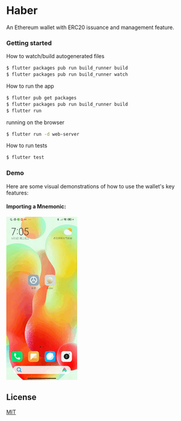 # Haber

An Ethereum wallet with ERC20 issuance and management feature.

### Getting started

How to watch/build autogenerated files

```bash
$ flutter packages pub run build_runner build 
$ flutter packages pub run build_runner watch
```

How to run the app

```bash
$ flutter pub get packages
$ flutter packages pub run build_runner build
$ flutter run
```

running on the browser

```bash
$ flutter run -d web-server
```

How to run tests

```bash
$ flutter test
```

### Demo
Here are some visual demonstrations of how to use the wallet's key features:

#### Importing a Mnemonic:
![Importing a Mnemonic](https://github.com/Fenardle/haber_ethereum_wallet/blob/main/ui_gifs/import_mnemonic.gif)


## License

[MIT](https://choosealicense.com/licenses/mit/)